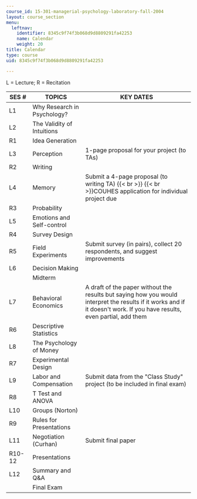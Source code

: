 ```yaml
---
course_id: 15-301-managerial-psychology-laboratory-fall-2004
layout: course_section
menu:
  leftnav:
    identifier: 8345c9f74f3b068d9d8809291fa42253
    name: Calendar
    weight: 20
title: Calendar
type: course
uid: 8345c9f74f3b068d9d8809291fa42253

---
```


L = Lecture; R = Recitation

| SES # | TOPICS | KEY DATES |
| --- | --- | --- |
| L1 | Why Research in Psychology? |  |
| L2 | The Validity of Intuitions |  |
| R1 | Idea Generation |  |
| L3 | Perception | 1-page proposal for your project (to TAs) |
| R2 | Writing |  |
| L4 | Memory | Submit a 4-page proposal (to writing TA)  {{< br >}}  {{< br >}}COUHES application for individual project due |
| R3 | Probability |  |
| L5 | Emotions and Self-control |  |
| R4 | Survey Design |  |
| R5 | Field Experiments | Submit survey (in pairs), collect 20 respondents, and suggest improvements |
| L6 | Decision Making |  |
|  | Midterm |  |
| L7 | Behavioral Economics | A draft of the paper without the results but saying how you would interpret the results if it works and if it doesn't work. If you have results, even partial, add them |
| R6 | Descriptive Statistics |  |
| L8 | The Psychology of Money |  |
| R7 | Experimental Design |  |
| L9 | Labor and Compensation | Submit data from the "Class Study" project (to be included in final exam) |
| R8 | T Test and ANOVA |  |
| L10 | Groups (Norton) |  |
| R9 | Rules for Presentations |  |
| L11 | Negotiation (Curhan) | Submit final paper |
| R10-12 | Presentations |  |
| L12 | Summary and Q&A |  |
|  | Final Exam |